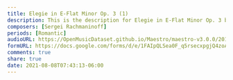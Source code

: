 ```yaml
---
title: Elegie in E-Flat Minor Op. 3 (1)
description: This is the description for Elegie in E-Flat Minor Op. 3 by Sergei Rachmaninoff
composers: [Sergei Rachmaninoff]
periods: [Romantic]
audioURL: https://OpenMusicDataset.github.io/Maestro/maestro-v3.0.0/2011/MIDI-Unprocessed_12_R2_2011_MID--AUDIO_R2-D4_02_Track02_wav.midi
formURL: https://docs.google.com/forms/d/e/1FAIpQLSea0F_q5rsecxpgjQ4zoA81LWC4qZgW1yGHr1el8_5HdTu78w/viewform
comments: true
share: true
date: 2021-08-08T07:43:13-06:00
---
```

